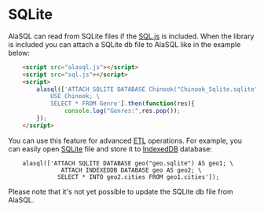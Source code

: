 # SQLite

AlaSQL can read from SQLite files if the [SQL.js](https://github.com/kripken/sql.js/) is included. When the library is included you can attach a SQLite db file to AlaSQL like in the example below:

```html
    <script src="alasql.js"></script>
    <script src="sql.js"></script>
    <script>
        alasql(['ATTACH SQLITE DATABASE Chinook("Chinook_Sqlite.sqlite");\
            USE Chinook; \
            SELECT * FROM Genre'].then(function(res){
                console.log("Genres:",res.pop());
        });
    </script>
```

You can use this feature for advanced [ETL](Etl) operations. For example, you can easily open [SQLite](Sqlite) file and store it to [IndexedDB](IndexedDB) database:
```
    alasql(['ATTACH SQLITE DATABASE geo("geo.sqlite") AS geo1; \
               ATTACH INDEXEDDB DATABASE geo AS geo2; \
              SELECT * INTO geo2.cities FROM geo1.cities']);
``` 

Please note that it's not yet possible to update the SQLite db file from AlaSQL.